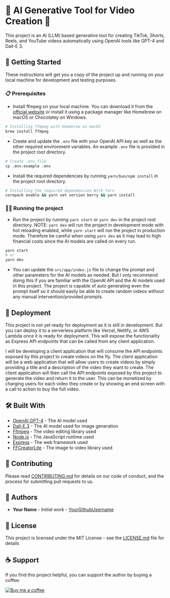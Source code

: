 # 🎥 AI Generative Tool for Video Creation 🤖

This project is an AI (LLM) based generative tool for creating TikTok, Shorts, Reels, and YouTube videos automatically using OpenAI tools like GPT-4 and Dall-E 3.

## 🚀 Getting Started

These instructions will get you a copy of the project up and running on your local machine for development and testing purposes.

### 📋 Prerequisites

- Install ffmpeg on your local machine. You can download it from the [official website](https://ffmpeg.org/download.html) or install it using a package manager like Homebrew on macOS or Chocolatey on Windows.

```bash
# Installing ffmpeg with Homebrew on macOS
brew install ffmpeg
```

- Create and update the `.env` file with your OpenAI API key as well as the other required environment variables. An example `.env` file is provided in the project root directory.

```bash
# Create .env file
cp .env.example .env
```

- Install the required dependencies by running `yarn/bun/npm install` in the project root directory.

```bash
# Installing the required dependencies With Yarn
corepack enable && yarn set version berry && yarn install
```

### 🏃‍♂️ Running the project

- Run the project by running `yarn start` or `yarn dev` in the project root directory.
  NOTE: `yarn dev` will run the project in development mode with hot reloading enabled, while `yarn start` will run the project in production mode. Therefore be careful when using `yarn dev` as it may lead to high financial costs since the AI models are called on every run.

```bash
yarn start
# or
yarn dev
```

- You can update the `src/app/index.js` file to change the prompt and other parameters for the AI models as needed. But I only recommend doing this if you are familiar with the OpenAI API and the AI models used in this project. The project is capable of auto generating even the prompt itself so it should easily be able to create random videos without any manual intervention/provided prompts.

## 🚢 Deployment

This project is not yet ready for deployment as it is still in development. But you can deploy it to a serverless platform like Vercel, Netlify, or AWS Lambda once it is ready for deployment. This will expose the functionality as Express API endpoints that can be called from any client application.

I will be developing a client application that will consume the API endpoints exposed by this project to create videos on the fly. The client application will be a web application that will allow users to create videos by simply providing a title and a description of the video they want to create. The client application will then call the API endpoints exposed by this project to generate the video and return it to the user. This can be monetized by charging users for each video they create or by showing an end screen with a call to action to buy the full video.

## 🛠️ Built With

- [OpenAI GPT-4](https://openai.com/research/gpt-4) - The AI model used
- [Dall-E 3](https://openai.com/research/dall-e-3) - The AI model used for image generation
- [Ffmpeg](https://ffmpeg.org) - The video editing library used
- [Node.js](https://nodejs.org) - The JavaScript runtime used
- [Express](https://expressjs.com) - The web framework used
- [FFCreatorLite](https://tnfe.github.io/FFCreatorLite) - The image to video library used

## 🤝 Contributing

Please read [CONTRIBUTING.md](https://https://github.com/DanfordGidraph/chat-gpt-video-maker/contributing.md) for details on our code of conduct, and the process for submitting pull requests to us.

## 👤 Authors

- **Your Name** - _Initial work_ - [YourGithubUsername](https://github.com/danfordgidraph)

## 📄 License

This project is licensed under the MIT License - see the [LICENSE.md](LICENSE.md) file for details

## ☕ Support

If you find this project helpful, you can support the author by buying a coffee:

[![Buy me a coffee](https://img.shields.io/badge/Buy%20me%20a%20coffee--yellow.svg?style=social&logo=buy-me-a-coffee)](https://www.buymeacoffee.com/gidraphdanford)

